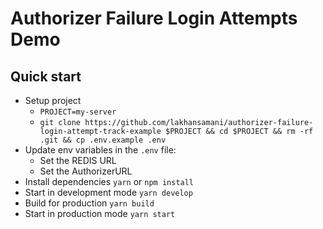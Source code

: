 # Authorizer Failure Login Attempts Demo

## Quick start

- Setup project
  - `PROJECT=my-server`
  - `git clone https://github.com/lakhansamani/authorizer-failure-login-attempt-track-example $PROJECT && cd $PROJECT && rm -rf .git && cp .env.example .env`
- Update env variables in the `.env` file:
  - Set the REDIS URL
  - Set the AuthorizerURL
- Install dependencies `yarn` or `npm install`
- Start in development mode `yarn develop`
- Build for production `yarn build`
- Start in production mode `yarn start`
